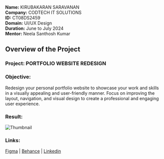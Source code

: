**Name:** KIRUBAKARAN SARAVANAN  
**Company:** CODTECH IT SOLUTIONS  
**ID:** CT08DS2459  
**Domain:** UI/UX Design  
**Duration:** June to July 2024  
**Mentor:** Neela Santhosh Kumar   

## Overview of the Project

### Project: PORTFOLIO WEBSITE REDESIGN

### Objective:
Redesign your personal portfolio website to showcase your work and skills in a visually appealing and user-friendly manner. Focus on improving the layout, navigation, and visual design to create a professional and engaging user experience.

### Result:
![Thumbnail](https://github.com/kirubakaran-saravanan/CODTECH-Task1/assets/93890704/8702e217-fb43-4ef4-918a-913f02a901a5)

### Links:
[Figma](https://www.figma.com/community/file/1390719703531463306/personal-portfolio) | [Behance](https://www.behance.net/gallery/202500139/Kirubakaran-Portfolio) | [Linkedin](https://www.linkedin.com/posts/kirubakaran-saravanan_portfolio-uidesign-uiux-activity-7214673744894603264-41sn)
